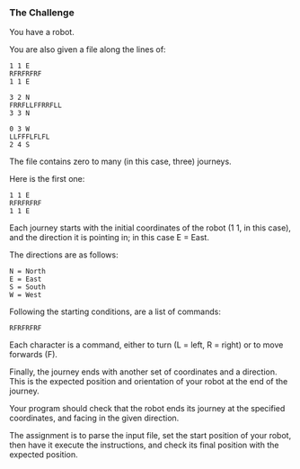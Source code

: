 ### The Challenge

You have a robot.

You are also given a file along the lines of:

```
1 1 E
RFRFRFRF
1 1 E

3 2 N
FRRFLLFFRRFLL
3 3 N

0 3 W
LLFFFLFLFL
2 4 S
```

The file contains zero to many (in this case, three) journeys.

Here is the first one:

```
1 1 E
RFRFRFRF
1 1 E
```

Each journey starts with the initial coordinates of the robot (1 1, in this case), and the direction it is pointing in; in this case E = East.

The directions are as follows:

```
N = North
E = East
S = South
W = West
```

Following the starting conditions, are a list of commands:

```
RFRFRFRF
```

Each character is a command, either to turn (L = left, R = right) or to move forwards (F).

Finally, the journey ends with another set of coordinates and a direction. This is the expected position and orientation of your robot at the end of the journey.

Your program should check that the robot ends its journey at the specified coordinates, and facing in the given direction.

The assignment is to parse the input file, set the start position of your robot, then have it execute the instructions, and check its final position with the expected position.
